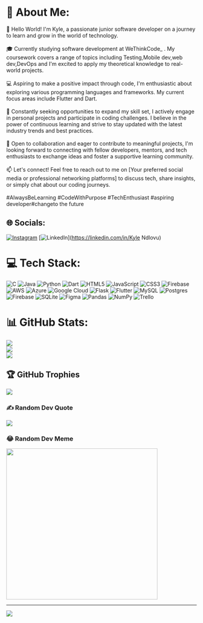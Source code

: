 # 💫 About Me:
👋 Hello World! I'm Kyle, a passionate junior software developer on a journey to learn and grow in the world of technology.<br><br>🎓 Currently studying software development at WeThinkCode_ . My coursework covers a range of topics including Testing,Mobile dev,web dev,DevOps and I'm excited to apply my theoretical knowledge to real-world projects.<br><br>💻 Aspiring to make a positive impact through code, I'm enthusiastic about exploring various programming languages and frameworks. My current focus areas include Flutter and Dart.<br><br>🌱 Constantly seeking opportunities to expand my skill set, I actively engage in personal projects and participate in coding challenges. I believe in the power of continuous learning and strive to stay updated with the latest industry trends and best practices.<br><br>🚀 Open to collaboration and eager to contribute to meaningful projects, I'm looking forward to connecting with fellow developers, mentors, and tech enthusiasts to exchange ideas and foster a supportive learning community.<br><br>📫 Let's connect! Feel free to reach out to me on [Your preferred social media or professional networking platforms] to discuss tech, share insights, or simply chat about our coding journeys.<br><br>#AlwaysBeLearning #CodeWithPurpose #TechEnthusiast #aspiring developer#changeto the future<br>


## 🌐 Socials:
[![Instagram](https://img.shields.io/badge/Instagram-%23E4405F.svg?logo=Instagram&logoColor=white)](https://instagram.com/officially.kyle) [![LinkedIn](https://img.shields.io/badge/LinkedIn-%230077B5.svg?logo=linkedin&logoColor=white)](https://linkedin.com/in/Kyle Ndlovu) 

# 💻 Tech Stack:
![C](https://img.shields.io/badge/c-%2300599C.svg?style=for-the-badge&logo=c&logoColor=white) ![Java](https://img.shields.io/badge/java-%23ED8B00.svg?style=for-the-badge&logo=openjdk&logoColor=white) ![Python](https://img.shields.io/badge/python-3670A0?style=for-the-badge&logo=python&logoColor=ffdd54) ![Dart](https://img.shields.io/badge/dart-%230175C2.svg?style=for-the-badge&logo=dart&logoColor=white) ![HTML5](https://img.shields.io/badge/html5-%23E34F26.svg?style=for-the-badge&logo=html5&logoColor=white) ![JavaScript](https://img.shields.io/badge/javascript-%23323330.svg?style=for-the-badge&logo=javascript&logoColor=%23F7DF1E) ![CSS3](https://img.shields.io/badge/css3-%231572B6.svg?style=for-the-badge&logo=css3&logoColor=white) ![Firebase](https://img.shields.io/badge/firebase-%23039BE5.svg?style=for-the-badge&logo=firebase) ![AWS](https://img.shields.io/badge/AWS-%23FF9900.svg?style=for-the-badge&logo=amazon-aws&logoColor=white) ![Azure](https://img.shields.io/badge/azure-%230072C6.svg?style=for-the-badge&logo=microsoftazure&logoColor=white) ![Google Cloud](https://img.shields.io/badge/GoogleCloud-%234285F4.svg?style=for-the-badge&logo=google-cloud&logoColor=white) ![Flask](https://img.shields.io/badge/flask-%23000.svg?style=for-the-badge&logo=flask&logoColor=white) ![Flutter](https://img.shields.io/badge/Flutter-%2302569B.svg?style=for-the-badge&logo=Flutter&logoColor=white) ![MySQL](https://img.shields.io/badge/mysql-%2300000f.svg?style=for-the-badge&logo=mysql&logoColor=white) ![Postgres](https://img.shields.io/badge/postgres-%23316192.svg?style=for-the-badge&logo=postgresql&logoColor=white) ![Firebase](https://img.shields.io/badge/Firebase-039BE5?style=for-the-badge&logo=Firebase&logoColor=white) ![SQLite](https://img.shields.io/badge/sqlite-%2307405e.svg?style=for-the-badge&logo=sqlite&logoColor=white) ![Figma](https://img.shields.io/badge/figma-%23F24E1E.svg?style=for-the-badge&logo=figma&logoColor=white) ![Pandas](https://img.shields.io/badge/pandas-%23150458.svg?style=for-the-badge&logo=pandas&logoColor=white) ![NumPy](https://img.shields.io/badge/numpy-%23013243.svg?style=for-the-badge&logo=numpy&logoColor=white) ![Trello](https://img.shields.io/badge/Trello-%23026AA7.svg?style=for-the-badge&logo=Trello&logoColor=white)
# 📊 GitHub Stats:
![](https://github-readme-stats.vercel.app/api?username=Kyle-ND&theme=dark&hide_border=false&include_all_commits=true&count_private=true)<br/>
![](https://github-readme-streak-stats.herokuapp.com/?user=Kyle-ND&theme=dark&hide_border=false)<br/>
![](https://github-readme-stats.vercel.app/api/top-langs/?username=Kyle-ND&theme=dark&hide_border=false&include_all_commits=true&count_private=true&layout=compact)

## 🏆 GitHub Trophies
![](https://github-profile-trophy.vercel.app/?username=Kyle-ND&theme=radical&no-frame=false&no-bg=true&margin-w=4)

### ✍️ Random Dev Quote
![](https://quotes-github-readme.vercel.app/api?type=horizontal&theme=radical)

### 😂 Random Dev Meme
<img src='https://randommeme-five.vercel.app/' style="height: 400px;"/>

---
[![](https://visitcount.itsvg.in/api?id=Kyle-ND&icon=0&color=0)](https://visitcount.itsvg.in)

<!-- Proudly created with GPRM ( https://gprm.itsvg.in ) -->
